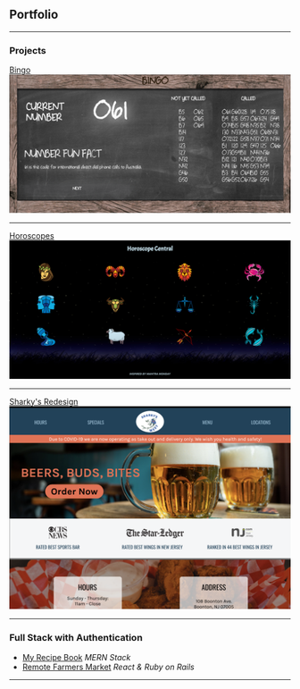 ## Portfolio

---

### Projects

[Bingo](http://awesome-bingo.surge.sh/)
<img src="images/Bingo.png?raw=true"/>

---
[Horoscopes](https://horoscope-central.netlify.com/)
<img src="images/Horoscope_homepage.png?raw=true"/>

---
[Sharky's Redesign](https://sharkysnj.netlify.app/)
<img src="images/Sharkys.png?raw=true"/>

---

### Full Stack with Authentication

- [My Recipe Book](http://my-recipebook.surge.sh/) _MERN Stack_
- [Remote Farmers Market](http://rfmgvill.surge.sh/) _React & Ruby on Rails_

---
